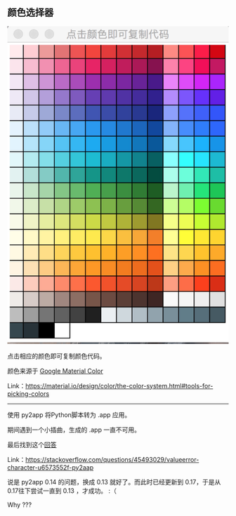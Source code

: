 ## 颜色选择器

![](/pic_colors.jpeg)

点击相应的颜色即可复制颜色代码。

颜色来源于 [Google Material Color](https://material.io/design/color/the-color-system.html#tools-for-picking-colors)

Link：https://material.io/design/color/the-color-system.html#tools-for-picking-colors

---

使用 py2app 将Python脚本转为 .app 应用。

期间遇到一个小插曲，生成的 .app 一直不可用。

最后找到这个[回答](https://stackoverflow.com/questions/45493029/valueerror-character-u6573552f-py2aap)

Link：https://stackoverflow.com/questions/45493029/valueerror-character-u6573552f-py2aap

说是 py2app 0.14 的问题，换成 0.13 就好了。而此时已经更新到 0.17，于是从0.17往下尝试一直到 0.13 ，才成功。 :（  

Why ???


